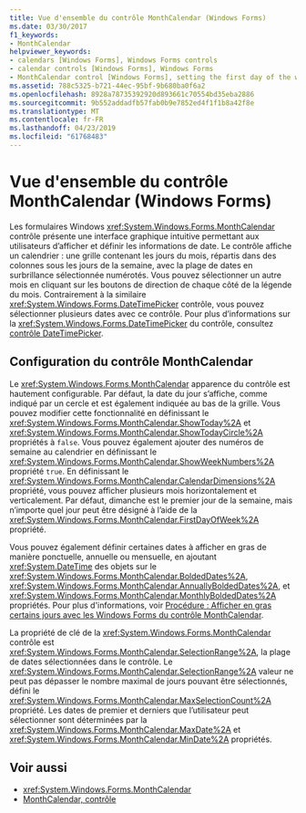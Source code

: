 ```yaml
---
title: Vue d'ensemble du contrôle MonthCalendar (Windows Forms)
ms.date: 03/30/2017
f1_keywords:
- MonthCalendar
helpviewer_keywords:
- calendars [Windows Forms], Windows Forms controls
- calendar controls [Windows Forms], Windows Forms
- MonthCalendar control [Windows Forms], setting the first day of the week
ms.assetid: 788c5325-b721-44ec-95bf-9b680ba0f6a2
ms.openlocfilehash: 8928a78735392920d893661c70554bd35eba2886
ms.sourcegitcommit: 9b552addadfb57fab0b9e7852ed4f1f1b8a42f8e
ms.translationtype: MT
ms.contentlocale: fr-FR
ms.lasthandoff: 04/23/2019
ms.locfileid: "61768483"
---
```

# <a name="monthcalendar-control-overview-windows-forms"></a>Vue d'ensemble du contrôle MonthCalendar (Windows Forms)
Les formulaires Windows <xref:System.Windows.Forms.MonthCalendar> contrôle présente une interface graphique intuitive permettant aux utilisateurs d’afficher et définir les informations de date. Le contrôle affiche un calendrier : une grille contenant les jours du mois, répartis dans des colonnes sous les jours de la semaine, avec la plage de dates en surbrillance sélectionnée numérotés. Vous pouvez sélectionner un autre mois en cliquant sur les boutons de direction de chaque côté de la légende du mois. Contrairement à la similaire <xref:System.Windows.Forms.DateTimePicker> contrôle, vous pouvez sélectionner plusieurs dates avec ce contrôle. Pour plus d’informations sur la <xref:System.Windows.Forms.DateTimePicker> du contrôle, consultez [contrôle DateTimePicker](datetimepicker-control-windows-forms.md).  
  
## <a name="configuring-the-monthcalendar-control"></a>Configuration du contrôle MonthCalendar  
 Le <xref:System.Windows.Forms.MonthCalendar> apparence du contrôle est hautement configurable. Par défaut, la date du jour s’affiche, comme indiqué par un cercle et est également indiquée au bas de la grille. Vous pouvez modifier cette fonctionnalité en définissant le <xref:System.Windows.Forms.MonthCalendar.ShowToday%2A> et <xref:System.Windows.Forms.MonthCalendar.ShowTodayCircle%2A> propriétés à `false`. Vous pouvez également ajouter des numéros de semaine au calendrier en définissant le <xref:System.Windows.Forms.MonthCalendar.ShowWeekNumbers%2A> propriété `true`. En définissant le <xref:System.Windows.Forms.MonthCalendar.CalendarDimensions%2A> propriété, vous pouvez afficher plusieurs mois horizontalement et verticalement. Par défaut, dimanche est le premier jour de la semaine, mais n’importe quel jour peut être désigné à l’aide de la <xref:System.Windows.Forms.MonthCalendar.FirstDayOfWeek%2A> propriété.  
  
 Vous pouvez également définir certaines dates à afficher en gras de manière ponctuelle, annuelle ou mensuelle, en ajoutant <xref:System.DateTime> des objets sur le <xref:System.Windows.Forms.MonthCalendar.BoldedDates%2A>, <xref:System.Windows.Forms.MonthCalendar.AnnuallyBoldedDates%2A>, et <xref:System.Windows.Forms.MonthCalendar.MonthlyBoldedDates%2A> propriétés. Pour plus d'informations, voir [Procédure : Afficher en gras certains jours avec les Windows Forms du contrôle MonthCalendar](display-specific-days-in-bold-with-wf-monthcalendar-control.md).  
  
 La propriété de clé de la <xref:System.Windows.Forms.MonthCalendar> contrôle est <xref:System.Windows.Forms.MonthCalendar.SelectionRange%2A>, la plage de dates sélectionnées dans le contrôle. Le <xref:System.Windows.Forms.MonthCalendar.SelectionRange%2A> valeur ne peut pas dépasser le nombre maximal de jours pouvant être sélectionnés, défini le <xref:System.Windows.Forms.MonthCalendar.MaxSelectionCount%2A> propriété. Les dates de premier et derniers que l’utilisateur peut sélectionner sont déterminées par la <xref:System.Windows.Forms.MonthCalendar.MaxDate%2A> et <xref:System.Windows.Forms.MonthCalendar.MinDate%2A> propriétés.  
  
## <a name="see-also"></a>Voir aussi

- <xref:System.Windows.Forms.MonthCalendar>
- [MonthCalendar, contrôle](monthcalendar-control-windows-forms.md)
